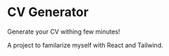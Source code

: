 # CV Generator

Generate your CV withing few minutes!

A project to familarize myself with React and Tailwind.
